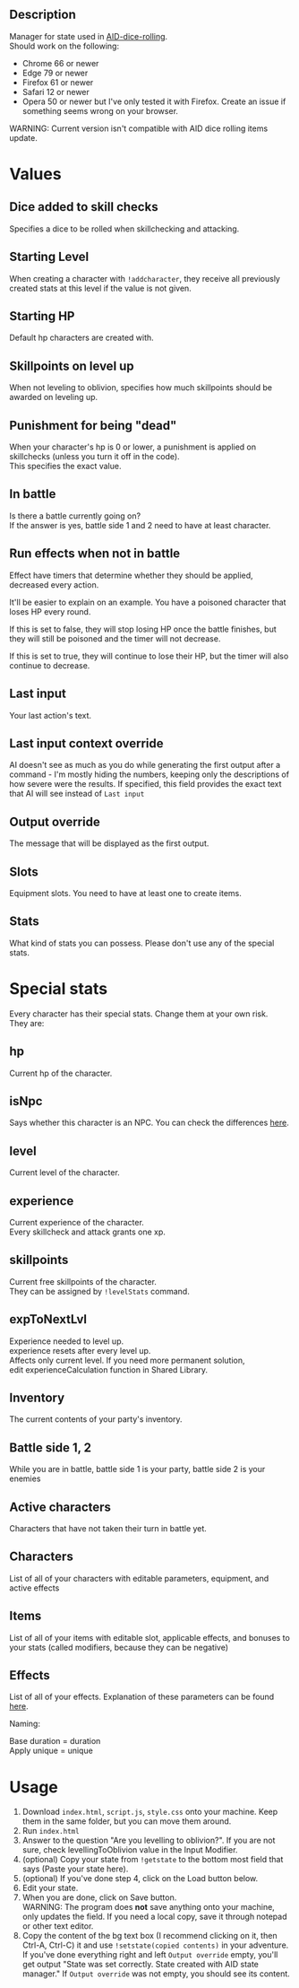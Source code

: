 ## Description

Manager for state used in [AID-dice-rolling](https://github.com/Gutek8134/AID-dice-rolling).<br>
Should work on the following:

-   Chrome 66 or newer
-   Edge 79 or newer
-   Firefox 61 or newer
-   Safari 12 or newer
-   Opera 50 or newer
    but I've only tested it with Firefox. Create an issue if something seems wrong on your browser.

WARNING: Current version isn't compatible with AID dice rolling items update.

# Values

## Dice added to skill checks

Specifies a dice to be rolled when skillchecking and attacking.

## Starting Level

When creating a character with `!addcharacter`, they receive all previously created stats at this level if the value is not given.

## Starting HP

Default hp characters are created with.

## Skillpoints on level up

When not leveling to oblivion, specifies how much skillpoints should be awarded on leveling up.

## Punishment for being "dead"

When your character's hp is 0 or lower, a punishment is applied on skillchecks (unless you turn it off in the code).<br>
This specifies the exact value.

## In battle

Is there a battle currently going on?<br>
If the answer is yes, battle side 1 and 2 need to have at least character.

## Run effects when not in battle

Effect have timers that determine whether they should be applied, decreased every action.

It'll be easier to explain on an example. You have a poisoned character that loses HP every round.

If this is set to false, they will stop losing HP once the battle finishes, but they will still be poisoned and the timer will not decrease.

If this is set to true, they will continue to lose their HP, but the timer will also continue to decrease.

## Last input

Your last action's text.

## Last input context override

AI doesn't see as much as you do while generating the first output after a command - I'm mostly hiding the numbers, keeping only the descriptions of how severe were the results. If specified, this field provides the exact text that AI will see instead of `Last input`

## Output override

The message that will be displayed as the first output.

## Slots

Equipment slots. You need to have at least one to create items.

## Stats

What kind of stats you can possess. Please don't use any of the special stats.

# Special stats

Every character has their special stats. Change them at your own risk.<br>
They are:

## hp

Current hp of the character.

## isNpc

Says whether this character is an NPC. You can check the differences [here](https://github.com/Gutek8134/AID-dice-rolling#addnpc).

## level

Current level of the character.

## experience

Current experience of the character.<br>
Every skillcheck and attack grants one xp.

## skillpoints

Current free skillpoints of the character.<br>
They can be assigned by `!levelStats` command.

## expToNextLvl

Experience needed to level up.<br>
experience resets after every level up.<br>
Affects only current level. If you need more permanent solution,<br>
edit experienceCalculation function in Shared Library.

## Inventory

The current contents of your party's inventory.

## Battle side 1, 2

While you are in battle, battle side 1 is your party, battle side 2 is your enemies

## Active characters

Characters that have not taken their turn in battle yet.

## Characters

List of all of your characters with editable parameters, equipment, and active effects

## Items

List of all of your items with editable slot, applicable effects, and bonuses to your stats (called modifiers, because they can be negative)

## Effects

List of all of your effects. Explanation of these parameters can be found [here](https://github.com/Gutek8134/AID-dice-rolling#createeffect).

Naming:

Base duration = duration<br>
Apply unique = unique

# Usage

1. Download `index.html`, `script.js`, `style.css` onto your machine. Keep them in the same folder, but you can move them around.
2. Run `index.html`
3. Answer to the question "Are you levelling to oblivion?". If you are not sure, check levellingToOblivion value in the Input Modifier.
4. (optional) Copy your state from `!getstate` to the bottom most field that says (Paste your state here).
5. (optional) If you've done step 4, click on the Load button below.
6. Edit your state.
7. When you are done, click on Save button.<br>WARNING: The program does **not** save anything onto your machine, only updates the field. If you need a local copy, save it through notepad or other text editor.<br>
8. Copy the content of the bg text box (I recommend clicking on it, then Ctrl-A, Ctrl-C) it and use `!setstate(copied contents)` in your adventure.<br>
   If you've done everything right and left `Output override` empty, you'll get output "State was set correctly. State created with AID state manager." If `Output override` was not empty, you should see its content.
